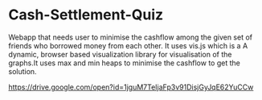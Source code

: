 # Cash-Settlement-Quiz
Webapp that needs user to minimise the cashflow among the given set of friends who borrowed money from each other. It uses vis.js which is a A dynamic, browser based visualization library for visualisation of the graphs.It uses max and min heaps to minimise the cashflow to get the solution.

https://drive.google.com/open?id=1jguM7TeIjaFp3v91DisjGyJqE62YuCCw
